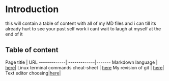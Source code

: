 # Introduction 
this will contain a table of content with all of my MD files and i can till its already hurt to see your past self work i cant wait to laugh at myself at the end of it 

## Table of content 


Page title  | URL 
-------------| -------------|-------
Markdown language | [here](https://mohammad-qethama.github.io/revision-repo/markdown)|
Linux terminal commands cheat-sheet  | [here](https://mohammad-qethama.github.io/revision-repo/cheatsheet)
My revision of git | [here](https://mohammad-qethama.github.io/revision-repo/git)|
Text editor choosing|[here](https://mohammad-qethama.github.io/revision-repo/texteditor)|

